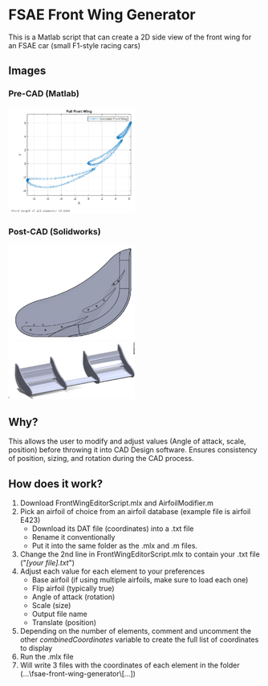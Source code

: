 # FSAE Front Wing Generator
This is a Matlab script that can create a 2D side view of the front wing for an FSAE car (small F1-style racing cars) 

## Images
### Pre-CAD (Matlab)
<img src="media/E423-full-front-wing-graph.png" width=50% height=50%>

### Post-CAD (Solidworks)

<img src="media/E423-CAD-side-view.png" width=50% height=50%>
<img src="media/E423-CAD-top-down-view.png" width=50% height=50%>

## Why?

This allows the user to modify and adjust values (Angle of attack, scale, position) before throwing it into CAD Design software. Ensures consistency of position, sizing, and rotation during the CAD process.

## How does it work?

1. Download FrontWingEditorScript.mlx and AirfoilModifier.m
2.  Pick an airfoil of choice from an airfoil database (example file is airfoil E423)
    -  Download its DAT file (coordinates) into a .txt file
    -  Rename it conventionally 
    -  Put it into the same folder as the .mlx and .m files.
3.  Change the 2nd line in FrontWingEditorScript.mlx to contain your .txt file ("*[your file].txt*")
4.  Adjust each value for each element to your preferences
    - Base airfoil (if using multiple airfoils, make sure to load each one)
    - Flip airfoil (typically true)
    - Angle of attack (rotation)
    - Scale (size)
    - Output file name
    - Translate (position)
5. Depending on the number of elements, comment and uncomment the other *combinedCoordinates* variable to create the full list of coordinates to display
6. Run the .mlx file
7. Will write 3 files with the coordinates of each element in the folder (...\fsae-front-wing-generator\\[...])

